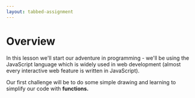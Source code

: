 ```yaml
---
layout: tabbed-assignment
---
```


# Overview

<!-- img class="overview-image" src="" -->

In this lesson we'll start our adventure in programming - we'll be using the JavaScript language which is widely used in web development (almost every interactive web feature is written in JavaScript).

Our first challenge will be to do some simple drawing and learning to simplify our code with **functions.**

<!-- Don't edit links here, change them in _data/assignment.yml instead, -->

[slides]: <{{site.data.assignment.slides}}>
[template]: <{{site.data.assignment.template}}>

